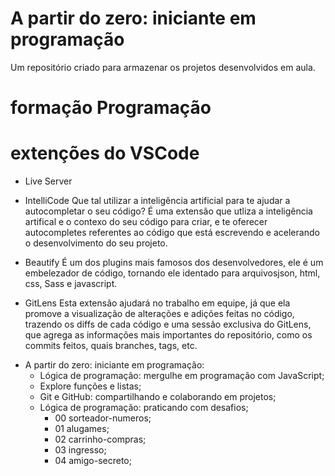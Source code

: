 # A partir do zero: iniciante em programação
Um repositório criado para armazenar os projetos desenvolvidos em aula.

# formação Programação
  # extenções do VSCode
  * Live Server
  
  * IntelliCode
  Que tal utilizar a inteligência artificial para te ajudar a autocompletar o seu código? É uma extensão que utliza a inteligência artifical e o contexo do seu código para criar, e te oferecer autocompletes referentes ao código que está escrevendo e acelerando o desenvolvimento do seu projeto.

  * Beautify
  É um dos plugins mais famosos dos desenvolvedores, ele é um embelezador de código, tornando ele identado para arquivosjson, html, css, Sass e javascript.

  * GitLens
  Esta extensão ajudará no trabalho em equipe, já que ela promove a visualização de alterações e adições feitas no código, trazendo os diffs de cada código e uma sessão exclusiva do GitLens, que agrega as informações mais importantes do repositório, como os commits feitos, quais branches, tags, etc.

  - A partir do zero: iniciante em programação:
    - Lógica de programação: mergulhe em programação com JavaScript;
    - Explore funções e listas;
    - Git e GitHub: compartilhando e colaborando em projetos;
    - Lógica de programação: praticando com desafios;
      - 00 sorteador-numeros;
      - 01 alugames;
      - 02 carrinho-compras;
      - 03 ingresso;
      - 04 amigo-secreto;